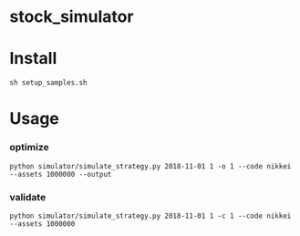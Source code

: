 # stock_simulator

# Install
```
sh setup_samples.sh
```

# Usage
### optimize
```
python simulator/simulate_strategy.py 2018-11-01 1 -o 1 --code nikkei --assets 1000000 --output
```
### validate
```
python simulator/simulate_strategy.py 2018-11-01 1 -c 1 --code nikkei --assets 1000000
```

